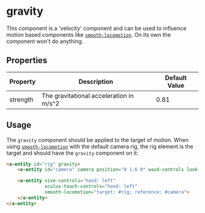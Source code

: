 # gravity
This component is a 'velocity' component and can be used to influence motion based components like [`smooth-locomotion`](./smooth-locomotion.component.md). On its own the component won't do anything.

## Properties
| Property | Description | Default Value |
|----------|-------------|---------------|
| strength | The gravitational acceleration in m/s^2 | 0.81 |

## Usage
The `gravity` component should be applied to the target of motion. When using [`smooth-locomotion`](./smooth-locomotion.component.md) with the default camera rig, the rig element is the target and should have the `gravity` component on it:
```HTML
<a-entity id="rig" gravity>
    <a-entity id="camera" camera position="0 1.6 0" wasd-controls look-controls></a-entity>

    <a-entity vive-controls="hand: left"
              oculus-touch-controls="hand: left"
              smooth-locomotion="target: #rig; reference: #camera">
    </a-entity>
</a-entity>
```